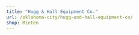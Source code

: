 ```yaml
---
title: "Hugg & Hall Equipment Co."
url: /oklahoma-city/hugg-und-hall-equipment-co/
shop: Mieten
---
```


